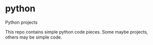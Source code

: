 # python
Python projects

This repo contains simple python code pieces. Some maybe projects, others may be simple code.
